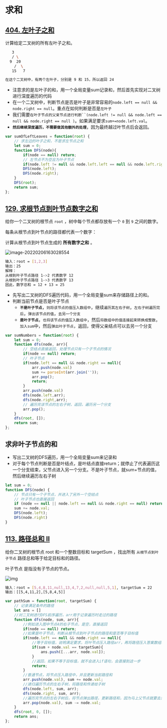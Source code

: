 # 求和

## [404. 左叶子之和](https://leetcode-cn.com/problems/sum-of-left-leaves/)

计算给定二叉树的所有左叶子之和。

``` bash
   3
   / \
  9  20
    /  \
   15   7

在这个二叉树中，有两个左叶子，分别是 9 和 15，所以返回 24
```

- 注意求的是左叶子的和，用一个全局变量sum记录和，然后首先实现对二叉树进行深度遍历的代码
- 在一个二叉树中，判断节点是否是叶子是非常容易的`node.left == null && node.right == null`。重点在如何判断是否是`左叶子`
- 我们需要`在叶子节点的父亲节点进行判断``(node.left != null && node.left == null && node.right == null )`。如果满足要求`sum+=node.left.val`。
- **`然后继续深度遍历，不需要做其他额外的处理`**，因为最终越过叶节点后会返回。

``` javascript
var sumOfLeftLeaves = function(root) {
    // 求左边的叶子之和，不是求左节点之和
    let sum = 0;
    function DFS(node){
        if(node == null) return;
        // 左节点不为空且为叶子节点
        if(node.left != null && node.left.left == null && node.left.right == null) sum += node.left.val;
        DFS(node.left);
        DFS(node.right);
    }
    DFS(root);
    return sum;
};
```

## [129. 求根节点到叶节点数字之和](https://leetcode-cn.com/problems/sum-root-to-leaf-numbers/)

给你一个二叉树的根节点 `root` ，树中每个节点都存放有一个 `0` 到 `9` 之间的数字。

每条从根节点到叶节点的路径都代表一个数字：

计算从根节点到叶节点生成的 **所有数字之和** 。

![image-20220206163028554](C:\Users\zayn\AppData\Roaming\Typora\typora-user-images\image-20220206163028554.png)

``` bash
输入：root = [1,2,3]
输出：25
解释：
从根到叶子节点路径 1->2 代表数字 12
从根到叶子节点路径 1->3 代表数字 13
因此，数字总和 = 12 + 13 = 25
```

- 先写出二叉树的DFS遍历代码，用一个全局变量sum来存储路径上的和。
- 判断当前节点是否是叶子节点
  - **`不是叶子节点`**，`则将该节点的值压入数组中`，继续`遍历其左右子树`，`左右子树遍历完后`，`弹出该节点的值`，`去另一个分支`
  - **`是叶子节点`**，`也将该节点的值压入数组中`，然后`将数组中的值连接起来转换成整数`，`加入sum`中，然后`弹出叶子节点`，返回，使得父亲结点可以去另一个分支

``` javascript
var sumNumbers = function(root) {
    let sum = 0;
    function dfs(node, arr){
        // 空结点直接返回，处理节点只有一个子节点的情况
        if(node == null) return;
        // 叶子节点
        if(node.left == null && node.right == null){
            arr.push(node.val)
            sum += parseInt(arr.join(''));
            arr.pop();
            return;
        }
        arr.push(node.val)
        dfs(node.left,arr);
        dfs(node.right,arr);
        // 遍历完该节点的左右子树，返回，遍历另一个分支
        arr.pop();   
    }
    dfs(root, []);
    return sum;
};
```

## 求非叶子节点的和

- 写出二叉树的DFS遍历，用一个全局变量sum来记录和
- 对于每个节点判断是否是叶结点，是叶结点直接return；就停止了代表遍历这一个分支结束，父节点进入另一个分支。不是叶子节点，就sum+节点的值，然后继续遍历左右子树

``` javascript
let sum = 0;
function DFS(node) {
    // 节点只有一个子节点，并进入了另外一个空结点
    // 叶子节点也直接返回
    if (node == null || node.left == null && node.right == null) return;
    sum += node.val;
    DFS(node.left);
    DFS(node.right)
}
```



## [113. 路径总和 II](https://leetcode-cn.com/problems/path-sum-ii/)

给你二叉树的根节点 root 和一个整数目标和 targetSum ，找出所有 `从根节点到叶子节点` 路径总和等于给定目标和的路径。

叶子节点 是指没有子节点的节点。

![img](https://assets.leetcode.com/uploads/2021/01/18/pathsumii1.jpg)

``` bash
输入：root = [5,4,8,11,null,13,4,7,2,null,null,5,1], targetSum = 22
输出：[[5,4,11,2],[5,8,4,5]]
```

``` javascript
var pathSum = function(root, targetSum) {
    // 记录满足条件的路径
    let ans = []
    //对二叉树进行DFS前序遍历，arr用于记录遍历时走过的路径
    function dfs(node, sum, arr){
        //例如进入图中节点4的右子节点，是空，直接返回
        if(node == null) return;
        //如果是叶子节点，判断从根节点到叶子节点的路径和是否等于目标值
        if(node.left == null && node.right == null){
            //等于目标值，说明满足要求，将叶节点压入路径arr，再将路径压入答案数组种
            if(sum + node.val == targetSum){
                ans.push([...arr, node.val]);
            }
            //返回，如果不等于目标值，就不会进入if语句，会直接到这一步
            return;
        }
        //普通节点，将节点压入路径中，并且更新当前路径和
        arr.push(node.val), sum += node.val;
        //递归遍历节点的左右子树，将路径和传递给子树
        dfs(node.left, sum, arr);
        dfs(node.right, sum, arr);
        //遍历完节点的左右子树后，将节点弹出路径，更新路径和，因为马上父节点就要去另外一条分支了
        arr.pop(node.val), sum -= node.val;
    }
    dfs(root, 0, []);
    return ans;
};
```

